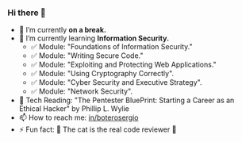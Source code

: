 ### Hi there 👋

<!--
**sergiobuj/sergiobuj** is a ✨ _special_ ✨ repository because its `README.md` (this file) appears on your GitHub profile.

Here are some ideas to get you started:

- 🔭 I’m currently working on ...
- 🌱 I’m currently learning ...
- 👯 I’m looking to collaborate on ...
- 🤔 I’m looking for help with ...
- 💬 Ask me about ...
- 📫 How to reach me: ...
- 😄 Pronouns: ...
- ⚡ Fun fact: ...
-->

- 🔭 I’m currently **on a break.**
- 🌱 I’m currently learning **Information Security.**
  - ✅ Module: "Foundations of Information Security."
  - ✅ Module: "Writing Secure Code."
  - ✅ Module: "Exploiting and Protecting Web Applications."
  - ✅ Module: "Using Cryptography Correctly".
  - ✅ Module: "Cyber Security and Executive Strategy".
  - ✅ Module: "Network Security".
- 📖 Tech Reading: "The Pentester BluePrint: Starting a Career as an Ethical Hacker" by Phillip L. Wylie
- 📫 How to reach me: [in/boterosergio](https://www.linkedin.com/in/boterosergio)
- ⚡ Fun fact: 🤫 The cat is the real code reviewer 🤫
